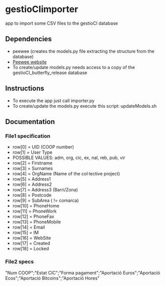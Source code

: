gestioCIimporter
================

app to import some CSV files to the gestioCI database

Dependencies
------------

- peewee (creates the models.py file extracting the structure from the database)
 - [Peewee website](http://docs.peewee-orm.com/en/latest/)
- To create/update models.py needs access to a copy of the gestioCI_butterfly_release database

Instructions
------------

- To execute the app just call importer.py
- To create/update the models.py execute this script: updateModels.sh
 
Documentation
-------------

### File1 specification

- row[0] = UID (COOP number)
- row[1] = User Type
 - POSSIBLE VALUES: adm, org, cic, ex, nal, reb, pub, vir
- row[2] = Firstname
- row[3] = Surnames
- row[4] = OrgName (Name of the col·lective project)
- row[5] = Address1
- row[6] = Address2
- row[7] = Address3 (Barri/Zona)
- row[8] = Postcode
- row[9] =  SubArea ( != comarca)
- row[10] = PhoneHome
- row[11] = PhoneWork
- row[12] = PhoneFax
- row[13] = PhoneMobile
- row[14] = Email
- row[15] = IM
- row[16] = WebSite
- row[17] = Created 
- row[18] = Locked

### File2 specs

"Num COOP";"Estat CIC";"Forma pagament";"Aportació  Euros";"Aportació  Ecos";"Aportació  Bitcoins";"Aportació  Hores"




